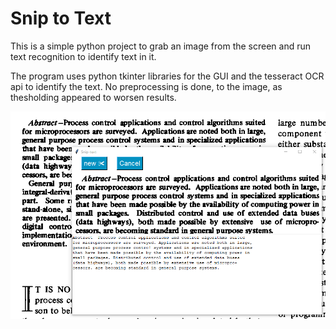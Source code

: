 # Snip to Text

This is a simple python project to grab an image from the screen and run text recognition to identify text in it. 

The program uses python tkinter libraries for the GUI and the tesseract OCR api to identify the text. No preprocessing is done, to the image, as thesholding appeared to worsen results. 

![Picture of program in use](SnipToText_program_in_action.png)